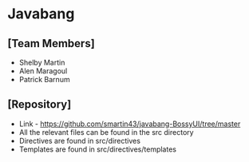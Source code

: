 # Javabang
## [Team Members]
* Shelby Martin
* Alen Maragoul
* Patrick Barnum

## [Repository]
* Link - https://github.com/smartin43/javabang-BossyUI/tree/master
* All the relevant files can be found in the src directory
* Directives are found in src/directives
* Templates are found in src/directives/templates 

